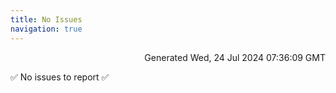 ```yaml
---
title: No Issues
navigation: true
---
```


<p style="text-align:right;color:#cccs">
Generated Wed, 24 Jul 2024 07:36:09 GMT
</p>
<p>✅ No issues to report ✅</p>



